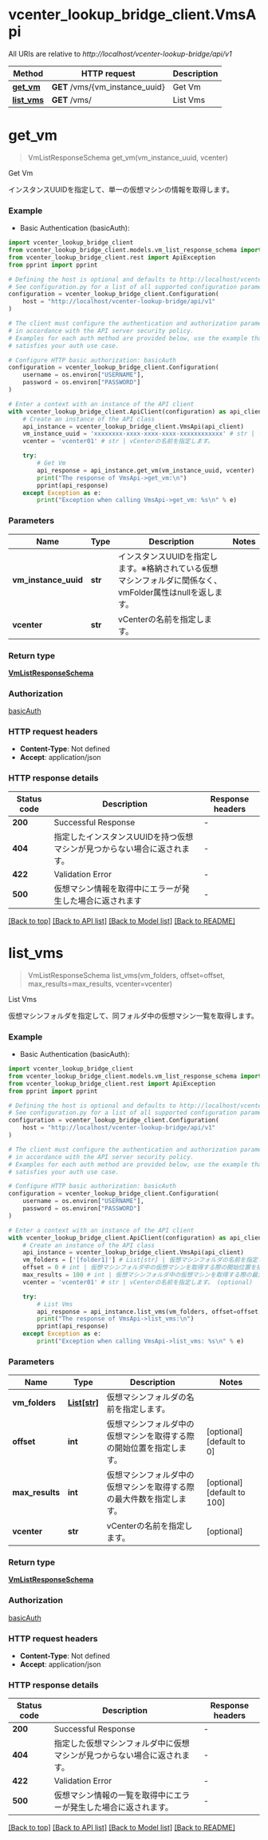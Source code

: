 # vcenter_lookup_bridge_client.VmsApi

All URIs are relative to *http://localhost/vcenter-lookup-bridge/api/v1*

Method | HTTP request | Description
------------- | ------------- | -------------
[**get_vm**](VmsApi.md#get_vm) | **GET** /vms/{vm_instance_uuid} | Get Vm
[**list_vms**](VmsApi.md#list_vms) | **GET** /vms/ | List Vms


# **get_vm**
> VmListResponseSchema get_vm(vm_instance_uuid, vcenter)

Get Vm

インスタンスUUIDを指定して、単一の仮想マシンの情報を取得します。

### Example

* Basic Authentication (basicAuth):

```python
import vcenter_lookup_bridge_client
from vcenter_lookup_bridge_client.models.vm_list_response_schema import VmListResponseSchema
from vcenter_lookup_bridge_client.rest import ApiException
from pprint import pprint

# Defining the host is optional and defaults to http://localhost/vcenter-lookup-bridge/api/v1
# See configuration.py for a list of all supported configuration parameters.
configuration = vcenter_lookup_bridge_client.Configuration(
    host = "http://localhost/vcenter-lookup-bridge/api/v1"
)

# The client must configure the authentication and authorization parameters
# in accordance with the API server security policy.
# Examples for each auth method are provided below, use the example that
# satisfies your auth use case.

# Configure HTTP basic authorization: basicAuth
configuration = vcenter_lookup_bridge_client.Configuration(
    username = os.environ["USERNAME"],
    password = os.environ["PASSWORD"]
)

# Enter a context with an instance of the API client
with vcenter_lookup_bridge_client.ApiClient(configuration) as api_client:
    # Create an instance of the API class
    api_instance = vcenter_lookup_bridge_client.VmsApi(api_client)
    vm_instance_uuid = 'xxxxxxxx-xxxx-xxxx-xxxx-xxxxxxxxxxxx' # str | インスタンスUUIDを指定します。※格納されている仮想マシンフォルダに関係なく、vmFolder属性はnullを返します。
    vcenter = 'vcenter01' # str | vCenterの名前を指定します。

    try:
        # Get Vm
        api_response = api_instance.get_vm(vm_instance_uuid, vcenter)
        print("The response of VmsApi->get_vm:\n")
        pprint(api_response)
    except Exception as e:
        print("Exception when calling VmsApi->get_vm: %s\n" % e)
```



### Parameters


Name | Type | Description  | Notes
------------- | ------------- | ------------- | -------------
 **vm_instance_uuid** | **str**| インスタンスUUIDを指定します。※格納されている仮想マシンフォルダに関係なく、vmFolder属性はnullを返します。 | 
 **vcenter** | **str**| vCenterの名前を指定します。 | 

### Return type

[**VmListResponseSchema**](VmListResponseSchema.md)

### Authorization

[basicAuth](../README.md#basicAuth)

### HTTP request headers

 - **Content-Type**: Not defined
 - **Accept**: application/json

### HTTP response details

| Status code | Description | Response headers |
|-------------|-------------|------------------|
**200** | Successful Response |  -  |
**404** | 指定したインスタンスUUIDを持つ仮想マシンが見つからない場合に返されます。 |  -  |
**422** | Validation Error |  -  |
**500** | 仮想マシン情報を取得中にエラーが発生した場合に返されます |  -  |

[[Back to top]](#) [[Back to API list]](../README.md#documentation-for-api-endpoints) [[Back to Model list]](../README.md#documentation-for-models) [[Back to README]](../README.md)

# **list_vms**
> VmListResponseSchema list_vms(vm_folders, offset=offset, max_results=max_results, vcenter=vcenter)

List Vms

仮想マシンフォルダを指定して、同フォルダ中の仮想マシン一覧を取得します。

### Example

* Basic Authentication (basicAuth):

```python
import vcenter_lookup_bridge_client
from vcenter_lookup_bridge_client.models.vm_list_response_schema import VmListResponseSchema
from vcenter_lookup_bridge_client.rest import ApiException
from pprint import pprint

# Defining the host is optional and defaults to http://localhost/vcenter-lookup-bridge/api/v1
# See configuration.py for a list of all supported configuration parameters.
configuration = vcenter_lookup_bridge_client.Configuration(
    host = "http://localhost/vcenter-lookup-bridge/api/v1"
)

# The client must configure the authentication and authorization parameters
# in accordance with the API server security policy.
# Examples for each auth method are provided below, use the example that
# satisfies your auth use case.

# Configure HTTP basic authorization: basicAuth
configuration = vcenter_lookup_bridge_client.Configuration(
    username = os.environ["USERNAME"],
    password = os.environ["PASSWORD"]
)

# Enter a context with an instance of the API client
with vcenter_lookup_bridge_client.ApiClient(configuration) as api_client:
    # Create an instance of the API class
    api_instance = vcenter_lookup_bridge_client.VmsApi(api_client)
    vm_folders = ['[folder1]'] # List[str] | 仮想マシンフォルダの名前を指定します。
    offset = 0 # int | 仮想マシンフォルダ中の仮想マシンを取得する際の開始位置を指定します。 (optional) (default to 0)
    max_results = 100 # int | 仮想マシンフォルダ中の仮想マシンを取得する際の最大件数を指定します。 (optional) (default to 100)
    vcenter = 'vcenter01' # str | vCenterの名前を指定します。 (optional)

    try:
        # List Vms
        api_response = api_instance.list_vms(vm_folders, offset=offset, max_results=max_results, vcenter=vcenter)
        print("The response of VmsApi->list_vms:\n")
        pprint(api_response)
    except Exception as e:
        print("Exception when calling VmsApi->list_vms: %s\n" % e)
```



### Parameters


Name | Type | Description  | Notes
------------- | ------------- | ------------- | -------------
 **vm_folders** | [**List[str]**](str.md)| 仮想マシンフォルダの名前を指定します。 | 
 **offset** | **int**| 仮想マシンフォルダ中の仮想マシンを取得する際の開始位置を指定します。 | [optional] [default to 0]
 **max_results** | **int**| 仮想マシンフォルダ中の仮想マシンを取得する際の最大件数を指定します。 | [optional] [default to 100]
 **vcenter** | **str**| vCenterの名前を指定します。 | [optional] 

### Return type

[**VmListResponseSchema**](VmListResponseSchema.md)

### Authorization

[basicAuth](../README.md#basicAuth)

### HTTP request headers

 - **Content-Type**: Not defined
 - **Accept**: application/json

### HTTP response details

| Status code | Description | Response headers |
|-------------|-------------|------------------|
**200** | Successful Response |  -  |
**404** | 指定した仮想マシンフォルダ中に仮想マシンが見つからない場合に返されます。 |  -  |
**422** | Validation Error |  -  |
**500** | 仮想マシン情報の一覧を取得中にエラーが発生した場合に返されます。 |  -  |

[[Back to top]](#) [[Back to API list]](../README.md#documentation-for-api-endpoints) [[Back to Model list]](../README.md#documentation-for-models) [[Back to README]](../README.md)

